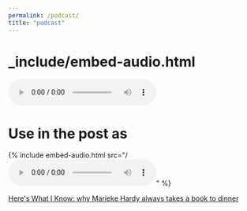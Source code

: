```yaml
---
permalink: /podcast/
title: "podcast"
---
```


# _include/embed-audio.html
<audio controls>
  <source src="{{ include.src }}" type="audio/mpeg">
  Your browser does not support the audio element.
</audio>

# Use in the post as
{% include embed-audio.html src="/<audio controls src="https://mediacore-live-production.akamaized.net/audio/01/tf/Z/n7.mp3?source=web&content_id=103819614" title="assets/audio/<audio-source-name>.mp3"></audio>" %}


[Here's What I Know: why Marieke Hardy always takes a book to dinner](https://mediacore-live-production.akamaized.net/audio/01/tf/Z/n7.mp3?source=web&content_id=103819614)  